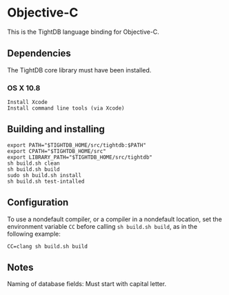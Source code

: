 Objective-C
===========

This is the TightDB language binding for Objective-C.


Dependencies
------------

The TightDB core library must have been installed.

### OS X 10.8

    Install Xcode
    Install command line tools (via Xcode)


Building and installing
-----------------------

    export PATH="$TIGHTDB_HOME/src/tightdb:$PATH"
    export CPATH="$TIGHTDB_HOME/src"
    export LIBRARY_PATH="$TIGHTDB_HOME/src/tightdb"
    sh build.sh clean
    sh build.sh build
    sudo sh build.sh install
    sh build.sh test-intalled


Configuration
-------------

To use a nondefault compiler, or a compiler in a nondefault location,
set the environment variable `CC` before calling `sh build.sh build`,
as in the following example:

    CC=clang sh build.sh build


Notes
-----

Naming of database fields: Must start with capital letter.
